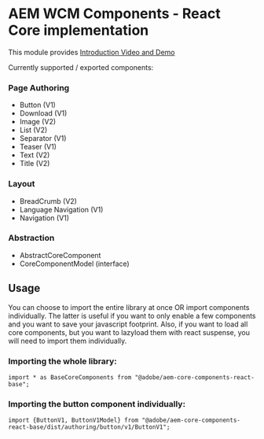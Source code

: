 # AEM WCM Components - React Core implementation

This module provides 
[Introduction Video and Demo](https://www.youtube.com/watch?v=9759AhM7fAc)

Currently supported / exported components:

### Page Authoring
 - Button (V1)
 - Download (V1)
 - Image (V2)
 - List (V2)
 - Separator (V1)
 - Teaser (V1)
 - Text (V2)
 - Title (V2)

### Layout
 - BreadCrumb (V2)
 - Language Navigation (V1)
 - Navigation (V1)
 
### Abstraction
-  AbstractCoreComponent
-  CoreComponentModel (interface)

## Usage

You can choose to import the entire library at once OR import components individually. 
The latter is useful if you want to only enable a few components and you want to save your javascript footprint.
Also, if you want to load all core components, but you want to lazyload them with react suspense, you will need to import them individually.

### Importing the whole library: 

```
import * as BaseCoreComponents from "@adobe/aem-core-components-react-base";
```

### Importing the button component individually:
 
```
import {ButtonV1, ButtonV1Model} from "@adobe/aem-core-components-react-base/dist/authoring/button/v1/ButtonV1";
```